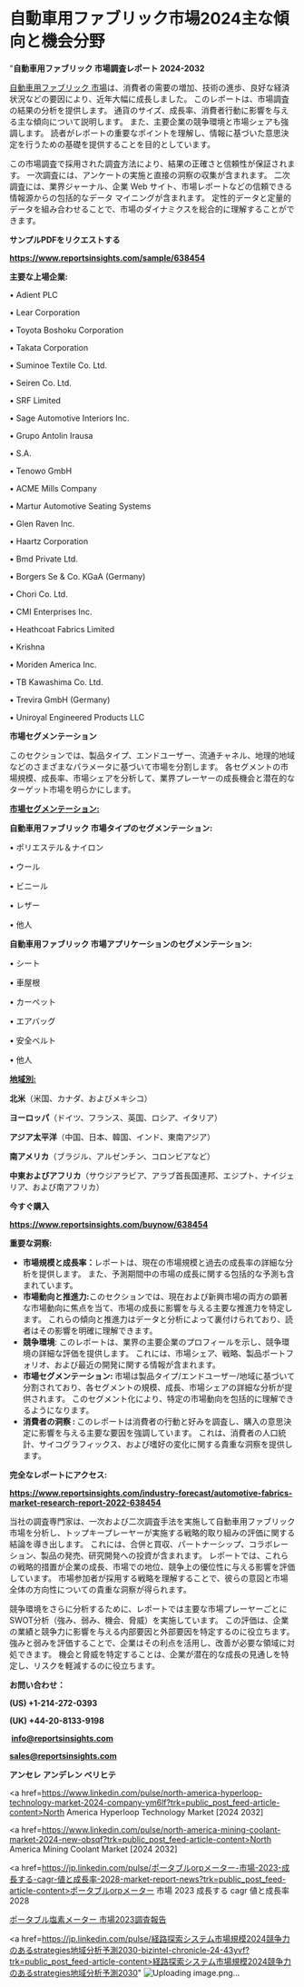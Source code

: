  # 自動車用ファブリック市場2024主な傾向と機会分野

"<strong>自動車用ファブリック 市場調査レポート 2024-2032</strong>

<a href=https://www.reportsinsights.com/sample/638454>自動車用ファブリック 市場</a>は、消費者の需要の増加、技術の進歩、良好な経済状況などの要因により、近年大幅に成長しました。 このレポートは、市場調査の結果の分析を提供します。 通貨のサイズ、成長率、消費者行動に影響を与える主な傾向について説明します。 また、主要企業の競争環境と市場シェアも強調します。 読者がレポートの重要なポイントを理解し、情報に基づいた意思決定を行うための基礎を提供することを目的としています。

この市場調査で採用された調査方法により、結果の正確さと信頼性が保証されます。 一次調査には、アンケートの実施と直接の洞察の収集が含まれます。 二次調査には、業界ジャーナル、企業 Web サイト、市場レポートなどの信頼できる情報源からの包括的なデータ マイニングが含まれます。 定性的データと定量的データを組み合わせることで、市場のダイナミクスを総合的に理解することができます。

<strong><b>サンプルPDFをリクエストする</b></strong>

<a href=https://www.reportsinsights.com/sample/638454><strong><u>https://www.reportsinsights.com/sample/638454</u></strong></a>

<strong>主要な上場企業:</strong>

• Adient PLC

• Lear Corporation

• Toyota Boshoku Corporation

• Takata Corporation

• Suminoe Textile Co. Ltd.

• Seiren Co. Ltd.

• SRF Limited

• Sage Automotive Interiors Inc.

• Grupo Antolin Irausa

• S.A.

• Tenowo GmbH

• ACME Mills Company

• Martur Automotive Seating Systems

• Glen Raven Inc.

• Haartz Corporation

• Bmd Private Ltd.

• Borgers Se & Co. KGaA (Germany)

• Chori Co. Ltd.

• CMI Enterprises Inc.

• Heathcoat Fabrics Limited

• Krishna

• Moriden America Inc.

• TB Kawashima Co. Ltd.

• Trevira GmbH (Germany)

• Uniroyal Engineered Products LLC

<strong>市場セグメンテーション</strong>

このセクションでは、製品タイプ、エンドユーザー、流通チャネル、地理的地域などのさまざまなパラメータに基づいて市場を分割します。 各セグメントの市場規模、成長率、市場シェアを分析して、業界プレーヤーの成長機会と潜在的なターゲット市場を明らかにします。

<strong><u>市場セグメンテーション</u></strong><strong><u>:</u></strong>

<strong>自動車用ファブリック 市場タイプのセグメンテーション:</strong>

• ポリエステル＆ナイロン

• ウール

• ビニール

• レザー

• 他人

<strong>自動車用ファブリック 市場アプリケーションのセグメンテーション:</strong>

• シート

• 車屋根

• カーペット

• エアバッグ

• 安全ベルト

• 他人

<strong><u>地域別</u></strong><strong><u>:</u></strong>

<strong>北米</strong>（米国、カナダ、およびメキシコ）

<strong>ヨーロッパ</strong>（ドイツ、フランス、英国、ロシア、イタリア）

<strong>アジア太平洋</strong>（中国、日本、韓国、インド、東南アジア）

<strong>南アメリカ</strong>（ブラジル、アルゼンチン、コロンビアなど）

<strong>中東およびアフリカ</strong>（サウジアラビア、アラブ首長国連邦、エジプト、ナイジェリア、および南アフリカ）

<strong>今すぐ購入</strong>

<a href=https://www.reportsinsights.com/buynow/638454><strong><u>https://www.reportsinsights.com/buynow/638454</u></strong></a>

<strong>重要な洞察:</strong>
<ul>
  <li><strong>市場規模と成長率：</strong>レポートは、現在の市場規模と過去の成長率の詳細な分析を提供します。 また、予測期間中の市場の成長に関する包括的な予測も含まれています。</li>
  <li><strong>市場動向と推進力:</strong>このセクションでは、現在および新興市場の両方の顕著な市場動向に焦点を当て、市場の成長に影響を与える主要な推進力を特定します。 これらの傾向と推進力はデータと分析によって裏付けられており、読者はその影響を明確に理解できます。</li>
  <li><strong>競争環境</strong>: このレポートは、業界の主要企業のプロフィールを示し、競争環境の詳細な評価を提供します。 これには、市場シェア、戦略、製品ポートフォリオ、および最近の開発に関する情報が含まれます。</li>
  <li><strong>市場セグメンテーション: </strong>市場は製品タイプ/エンドユーザー/地域に基づいて分割されており、各セグメントの規模、成長、市場シェアの詳細な分析が提供されます。 このセグメント化により、特定の市場動向を包括的に理解できるようになります。</li>
  <li><strong>消費者の洞察 : </strong>このレポートは消費者の行動と好みを調査し、購入の意思決定に影響を与える主要な要因を強調しています。 これは、消費者の人口統計、サイコグラフィックス、および嗜好の変化に関する貴重な洞察を提供します。</li>
</ul>
<strong>完全なレポートにアクセス:</strong>

<a href=https://www.reportsinsights.com/industry-forecast/automotive-fabrics-market-research-report-2022-638454><strong><u><b>https://www.reportsinsights.com/industry-forecast/automotive-fabrics-market-research-report-2022-638454</b></u></strong></a>

当社の調査専門家は、一次および二次調査手法を実施して自動車用ファブリック市場を分析し、トップキープレーヤーが実施する戦略的取り組みの評価に関する結論を導き出します。 これには、合併と買収、パートナーシップ、コラボレーション、製品の発売、研究開発への投資が含まれます。 レポートでは、これらの戦略的措置が企業の成長、市場での地位、競争上の優位性に与える影響を評価しています。 市場参加者が採用する戦略を理解することで、彼らの意図と市場全体の方向性についての貴重な洞察が得られます。

競争環境をさらに分析するために、レポートでは主要な市場プレーヤーごとにSWOT分析（強み、弱み、機会、脅威）を実施しています。 この評価は、企業の業績と競争力に影響を与える内部要因と外部要因を特定するのに役立ちます。 強みと弱みを評価することで、企業はその利点を活用し、改善が必要な領域に対処できます。 機会と脅威を特定することは、企業が潜在的な成長の見通しを特定し、リスクを軽減するのに役立ちます。

<strong>お問い合わせ：</strong>

<strong>(US) +1-214-272-0393</strong>

<strong>(UK) +44-20-8133-9198</strong>

<strong> </strong><a href=info@reportsinsights.com><strong><u>info@reportsinsights.com</u></strong></a>

<a href=sales@reportsinsights.com><strong><u>sales@reportsinsights.com</u></strong></a>

<strong>アンセレ アンデレン ベリヒテ</strong>

<a href=https://www.linkedin.com/pulse/north-america-hyperloop-technology-market-2024-company-ym6lf?trk=public_post_feed-article-content>North America Hyperloop Technology Market [2024 2032]</a>

<a href=https://www.linkedin.com/pulse/north-america-mining-coolant-market-2024-new-obsqf?trk=public_post_feed-article-content>North America Mining Coolant Market [2024 2032]</a>

<a href=https://jp.linkedin.com/pulse/ポータブルorpメーター-市場-2023-成長する-cagr-値と成長率-2028-market-report-news?trk=public_post_feed-article-content>ポータブルorpメーター 市場 2023 成長する cagr 値と成長率 2028</a>

<a href=https://www.linkedin.com/pulse/ポータブル塩素メーター-市場2023調査報告-market-reports-outlook-360/>ポータブル塩素メーター 市場2023調査報告</a>

<a href=https://jp.linkedin.com/pulse/経路探索システム市場規模2024競争力のあるstrategies地域分析予測2030-bizintel-chronicle-24-43yvf?trk=public_post_feed-article-content>経路探索システム市場規模2024競争力のあるstrategies地域分析予測2030</a>"
![Uploading image.png…]()
